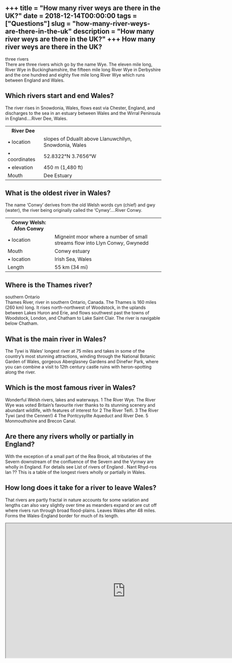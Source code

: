 +++
title = "How many river weys are there in the UK?"
date = 2018-12-14T00:00:00
tags = ["Questions"]
slug = "how-many-river-weys-are-there-in-the-uk"
description = "How many river weys are there in the UK?"
+++
How many river weys are there in the UK?
----------------------------------------

three rivers  
There are three rivers which go by the name Wye. The eleven mile long, River Wye in Buckinghamshire, the fifteen mile long River Wye in Derbyshire and the one hundred and eighty five mile long River Wye which runs between England and Wales.

Which rivers start and end Wales?
---------------------------------

The river rises in Snowdonia, Wales, flows east via Chester, England, and discharges to the sea in an estuary between Wales and the Wirral Peninsula in England….River Dee, Wales.

<table><tr><th>River Dee</th></tr><tr><td>• location</td><td>slopes of Dduallt above Llanuwchllyn, Snowdonia, Wales</td></tr><tr><td>• coordinates</td><td>52.8322°N 3.7656°W</td></tr><tr><td>• elevation</td><td>450 m (1,480 ft)</td></tr><tr><td>Mouth</td><td>Dee Estuary</td></tr></table>

What is the oldest river in Wales?
----------------------------------

The name ‘Conwy’ derives from the old Welsh words cyn (chief) and gwy (water), the river being originally called the ‘Cynwy’….River Conwy.

<table><tr><th>Conwy Welsh: Afon Conwy</th></tr><tr><td>• location</td><td>Migneint moor where a number of small streams flow into Llyn Conwy, Gwynedd</td></tr><tr><td>Mouth</td><td>Conwy estuary</td></tr><tr><td>• location</td><td>Irish Sea, Wales</td></tr><tr><td>Length</td><td>55 km (34 mi)</td></tr></table>

Where is the Thames river?
--------------------------

southern Ontario  
Thames River, river in southern Ontario, Canada. The Thames is 160 miles (260 km) long. It rises north-northwest of Woodstock, in the uplands between Lakes Huron and Erie, and flows southwest past the towns of Woodstock, London, and Chatham to Lake Saint Clair. The river is navigable below Chatham.

What is the main river in Wales?
--------------------------------

The Tywi is Wales’ longest river at 75 miles and takes in some of the country’s most stunning attractions, winding through the National Botanic Garden of Wales, gorgeous Aberglasney Gardens and Dinefwr Park, where you can combine a visit to 12th century castle ruins with heron-spotting along the river.

Which is the most famous river in Wales?
----------------------------------------

Wonderful Welsh rivers, lakes and waterways. 1 The River Wye. The River Wye was voted Britain’s favourite river thanks to its stunning scenery and abundant wildlife, with features of interest for 2 The River Teifi. 3 The River Tywi (and the Cennen!) 4 The Pontcysyllte Aqueduct and River Dee. 5 Monmouthshire and Brecon Canal.

Are there any rivers wholly or partially in England?
----------------------------------------------------

With the exception of a small part of the Rea Brook, all tributaries of the Severn downstream of the confluence of the Severn and the Vyrnwy are wholly in England. For details see List of rivers of England . Nant Rhyd-ros lan ?? This is a table of the longest rivers wholly or partially in Wales.

How long does it take for a river to leave Wales?
-------------------------------------------------

That rivers are partly fractal in nature accounts for some variation and lengths can also vary slightly over time as meanders expand or are cut off where rivers run through broad flood-plains. Leaves Wales after 48 miles. Forms the Wales-England border for much of its length.

<iframe allow="accelerometer; autoplay; clipboard-write; encrypted-media; gyroscope; picture-in-picture" allowfullscreen="" class="__youtube_prefs__  epyt-is-override  no-lazyload" data-no-lazy="1" data-origheight="433" data-origwidth="770" data-skipgform_ajax_framebjll="" height="433" id="_ytid_51135" loading="lazy" src="https://www.youtube.com/embed/r5ddVTMF2DM?enablejsapi=1&autoplay=0&cc_load_policy=0&cc_lang_pref=&iv_load_policy=1&loop=0&modestbranding=0&rel=1&fs=1&playsinline=0&autohide=2&theme=dark&color=red&controls=1&" title="YouTube player" width="770"></iframe>